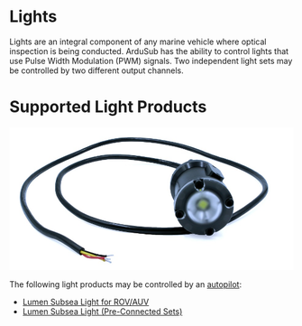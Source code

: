 # Lights

Lights are an integral component of any marine vehicle where optical inspection is being conducted. ArduSub has the ability to control lights that use Pulse Width Modulation (PWM) signals. Two independent light sets may be controlled by two different output channels.

# Supported Light Products

<img src="/images/introduction/hardware/hardware-lumen.JPG" class="img-responsive img-center" style="max-height:600px;">

The following light products may be controlled by an [autopilot]():
* [Lumen Subsea Light for ROV/AUV](https://bluerobotics.com/store/thrusters/lights/lumen-r2-rp/)
* [Lumen Subsea Light (Pre-Connected Sets)](https://bluerobotics.com/store/thrusters/lights/lumen-sets-r2-rp/)

